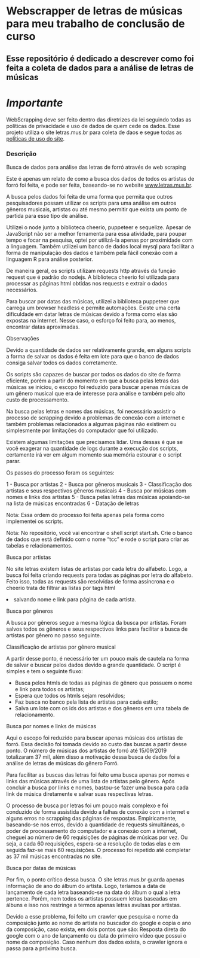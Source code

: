 # Webscrapper de letras de músicas para meu trabalho de conclusão de curso

## Esse repositório é dedicado a descrever como foi feita a coleta de dados para a análise de letras de músicas

# *Importante*

WebScrapping deve ser feito dentro das diretrizes da lei seguindo todas as políticas de privacidade e uso de dados de quem cede os dados.
Esse projeto utiliza o site letras.mus.br para coleta de daos e segue todas as [políticas de uso do site](https://www.letras.mus.br/aviso-legal.html).

### Descrição

Busca de dados para análise das letras de forró através de web scraping


Este é apenas um relato de como a busca dos dados de todos os artistas de forró foi feita, e pode ser feita, baseando-se no website www.letras.mus.br.

A busca pelos dados foi feita de uma forma que permita que outros pesquisadores possam utilizar os scripts para uma análise em outros gêneros musicais, artistas ou até mesmo permitir que exista um ponto de partida para esse tipo de análise.

Utilizei o node junto a biblioteca cheerio, puppeteer e sequelize. Apesar de JavaScript não ser a melhor ferramenta para essa atividade, para poupar tempo e focar na pesquisa, optei por utilizá-la apenas por proximidade com a linguagem. Também utilizei um banco de dados local mysql para facilitar a forma de manipulação dos dados e também pela fácil conexão com a linguagem R para análise posterior.

De maneira geral, os scripts utilizam requests http através da função request que é padrão do nodejs. A biblioteca cheerio foi utilizada para processar as páginas html obtidas nos requests e extrair o dados necessários.

Para buscar por datas das músicas, utilizei a biblioteca puppeteer que carrega um browser headless e permite automações. Existe uma certa dificuldade em datar letras de músicas devido a forma como elas são expostas na internet. Nesse caso, o esforço foi feito para, ao menos, encontrar datas aproximadas.


Observações

Devido a quantidade de dados ser relativamente grande, em alguns scripts a forma de salvar os dados é feita em lote para que o banco de dados consiga salvar todos os dados corretamente.

Os scripts são capazes de buscar por todos os dados do site de forma eficiente, porém a partir do momento em que a busca pelas letras das músicas se iniciou, o escopo foi reduzido para buscar apenas músicas de um gênero musical que era de interesse para análise e também pelo alto custo de processamento.

Na busca pelas letras e nomes das músicas, foi necessário assistir o processo de scrapping devido a problemas de conexão com a internet e também problemas relacionados a algumas páginas não existirem ou simplesmente por limitações do computador que foi utilizado.

Existem algumas limitações que precisamos lidar. Uma dessas é que se você exagerar na quantidade de logs durante a execução dos scripts, certamente irá ver em algum momento sua memória estourar e o script parar.

Os passos do processo foram os seguintes:

1 - Busca por artistas
2 - Busca por gêneros musicais
3 - Classificação dos artistas e seus respectivos gêneros musicais
4 - Busca por músicas com nomes e links dos artistas
5 - Busca pelas letras das músicas apoiando-se na lista de músicas encontradas
6 - Datação de letras

Nota: Essa ordem do processo foi feita apenas pela forma como implementei os scripts.

Nota: No repositório, você vai encontrar o shell script start.sh. Crie o banco de dados que está definido com o nome “tcc” e rode o script para criar as tabelas e relacionamentos.


Busca por artistas

No site letras existem listas de artistas por cada letra do alfabeto. Logo, a busca foi feita criando requests para todas as páginas por letra do alfabeto. Feito isso, todas as requests são resolvidas de forma assíncrona e o cheerio trata de filtrar as listas por tags html <li> salvando nome e link para página de cada artista.


Busca por gêneros

A busca por gêneros segue a mesma lógica da busca por artistas. Foram salvos todos os gêneros e seus respectivos links para facilitar a busca de artistas por gênero no passo seguinte.


Classificação de artistas por gênero musical

A partir desse ponto, é necessário ter um pouco mais de cautela na forma de salvar e buscar pelos dados devido a grande quantidade. O script é simples e tem o seguinte fluxo:

  - Busca pelos htmls de todas as páginas de gênero que possuem o nome e link para todos os artistas;
  - Espera que todos os htmls sejam resolvidos;
  - Faz busca no banco pela lista de artistas para cada estilo;
  - Salva um lote com os ids dos artistas e dos gêneros em uma tabela de relacionamento.

Busca por nomes e links de músicas

Aqui o escopo foi reduzido para buscar apenas músicas dos artistas de forró. Essa decisão foi tomada devido ao custo das buscas a partir desse ponto. O número de músicas dos artistas de forró até 15/09/2019 totalizaram 37 mil, além disso a motivação dessa busca de dados foi a análise de letras de músicas do gênero Forró.

Para facilitar as buscas das letras foi feito uma busca apenas por nomes e links das músicas através de uma lista de artistas pelo gênero. Após concluir a busca por links e nomes, bastou-se fazer uma busca para cada link de música diretamente e salvar suas respectivas letras.

O processo de busca por letras foi um pouco mais complexo e foi conduzido de forma assistida devido a falhas de conexão com a internet e alguns erros no scrapping das páginas de respostas. Empiricamente, baseando-se nos erros, devido a quantidade de requests simultâneas, o poder de processamento do computador e a conexão com a internet, cheguei ao número de 60 requisições de páginas de músicas por vez. Ou seja, a cada 60 requisições, espera-se a resolução de todas elas e em seguida faz-se mais 60 requisições. O processo foi repetido até completar as 37 mil músicas encontradas no site.


Busca por datas de músicas

Por fim, o ponto crítico dessa busca. O site letras.mus.br guarda apenas informação de ano do álbum do artista. Logo, teríamos a data de lançamento de cada letra baseando-se na data do álbum o qual a letra pertence. Porém, nem todos os artistas possuem letras baseadas em álbuns e isso nos restringe a termos apenas letras avulsas por artistas.

Devido a esse problema, foi feito um crawler que pesquisa o nome da composição junto ao nome do artista no buscador do google e copia o ano da composição, caso exista, em dois pontos que são: Resposta direta do google com o ano de lançamento ou data do primeiro vídeo que possui o nome da composição. Caso nenhum dos dados exista, o crawler ignora e passa para a próxima busca.
